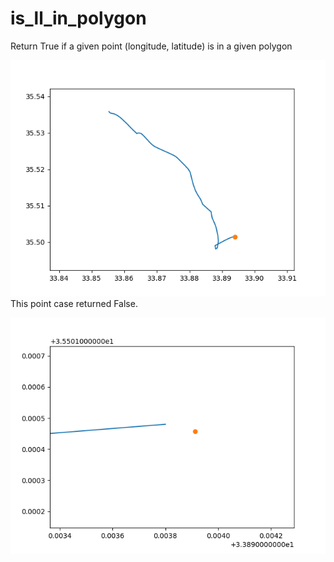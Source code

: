 # is_ll_in_polygon
Return True if a given point (longitude, latitude) is in a given polygon

![alt text](https://github.com/rafaelgramoschi/is_ll_in_polygon/blob/main/Figure_1.png?raw=true)
This point case returned False.

![alt text](https://github.com/rafaelgramoschi/is_ll_in_polygon/blob/main/Figure_2.png?raw=true)

